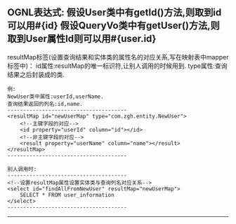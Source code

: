 OGNL表达式:
	假设User类中有getId()方法,则取到id可以用#{id}
	假设QueryVo类中有getUser()方法,则取到User属性Id则可以用#{user.id}
----------------------------------------------------------------------------
resultMap标签(设置查询结果和实体类的属性名的对应关系,写在映射表中mapper标签中)：
	id属性:resultMap的唯一标识符,让别人调用的时候用到.
	type属性:查询结果之后封装成的类.
	
	例:
	NewUser类中属性:userId,userName.
	查询结果返回的列名:id,name.
	--------------------------------------
	<resultMap id="newUserMap" type="com.zgh.entity.NewUser">
        <!--主键字段的对应-->
        <id property="userId" column="id"></id>
        <!--非主键字段的对应-->
        <result property="userName" column="name"></result>
    </resultMap>
	--------------------------------------
	
	别人调用时:
	--------------------------------------
	<!--设置resultMap属性设置实体类与查询列名对应关系-->
	<select id="findAllFromNewUser" resultMap="newUserMap">
        SELECT * FROM user_information
    </select>
	--------------------------------------
----------------------------------------------------------------------------

	